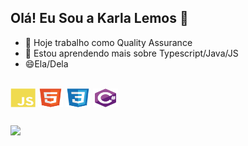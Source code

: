 ## Olá! Eu Sou a Karla Lemos 👋
- 🔭 Hoje trabalho como Quality Assurance
- 🌱 Estou aprendendo mais sobre Typescript/Java/JS
- 😄Ela/Dela

  
<div style="display: inline_block"><br>
  <img align="center" alt="Rafa-Js" height="30" width="40" src="https://raw.githubusercontent.com/devicons/devicon/master/icons/javascript/javascript-plain.svg">
  <img align="center" alt="Rafa-HTML" height="30" width="40" src="https://raw.githubusercontent.com/devicons/devicon/master/icons/html5/html5-original.svg">
  <img align="center" alt="Rafa-CSS" height="30" width="40" src="https://raw.githubusercontent.com/devicons/devicon/master/icons/css3/css3-original.svg">
  <img align="center" alt="Rafa-Csharp" height="30" width="40" src="https://raw.githubusercontent.com/devicons/devicon/master/icons/csharp/csharp-original.svg">

##
<div
 <img src="https://cdn.jsdelivr.net/gh/devicons/devicon@latest/icons/cypressio/cypressio-line-wordmark.svg" />
</div>


</div>
<a href="https://www.linkedin.com/in/karlavanessalemos" target="_blank"><img src="https://img.shields.io/badge/-LinkedIn-%230077B5?style=for-the-badge&logo=linkedin&logoColor=white" target="_blank"></a> 

</div>
